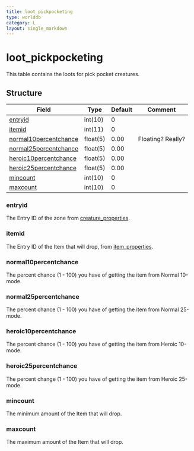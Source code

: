 ```yaml
---
title: loot_pickpocketing
type: worlddb
category: L
layout: single_markdown
---
```


# loot_pickpocketing
This table contains the loots for pick pocket creatures. 

## Structure

Field                                                                                                        | Type     | Default | Comment          
------------------------------------------------------------------------------------------------------------ | -------- | ------- | -----------------
[entryid](#entryid)                                                                                          | int(10)  | 0       |                  
[itemid](#itemid)                                                                                            | int(11)  | 0       |                  
[normal10percentchance](#normal10percentchance)                                                              | float(5) | 0.00    | Floating? Really?
[normal25percentchance](#normal25percentchance)                                                              | float(5) | 0.00    |                  
[heroic10percentchance](#heroic10percentchance)                                                              | float(5) | 0.00    |                  
[heroic25percentchance](#heroic25percentchance)                                                              | float(5) | 0.00    |                  
[mincount](#mincount)                                                                                        | int(10)  | 0       |                  
[maxcount](#maxcount)                                                                                        | int(10)  | 0       |                  

### entryid

The Entry ID of the zone from [creature_properties](/Wiki/database/world/creature_properties/ "Creature properties").

### itemid

The Entry ID of the Item that will drop, from [item_properties](/Wiki/database/world/item_properties/ "Item properties").

### normal10percentchance

The percent chance (1 - 100) you have of getting the item from Normal 10-mode.

### normal25percentchance

The percent chance (1 - 100) you have of getting the item from Normal 25-mode.

### heroic10percentchance

The percent chance (1 - 100) you have of getting the item from Heroic 10-mode.

### heroic25percentchance

The percent change (1 - 100) you have of getting the item from Heroic 25-mode.

### mincount

The minimum amount of the Item that will drop.

### maxcount

The maximum amount of the Item that will drop.